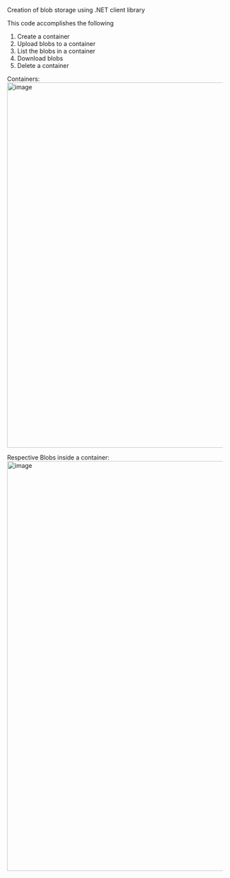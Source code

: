 Creation of blob storage using .NET client library

This code accomplishes the following
1. Create a container
2. Upload blobs to a container
3. List the blobs in a container
4. Download blobs
5. Delete a container

Containers:
<img width="852" alt="image" src="https://github.com/BackBenchersCode/BlobStorageVia.Net/assets/3808488/52f77679-0dd8-47ac-a748-808de23debd2">

Respective Blobs inside a container:
<img width="956" alt="image" src="https://github.com/BackBenchersCode/BlobStorageVia.Net/assets/3808488/58586ce5-c795-425b-99df-01902b13c121">
